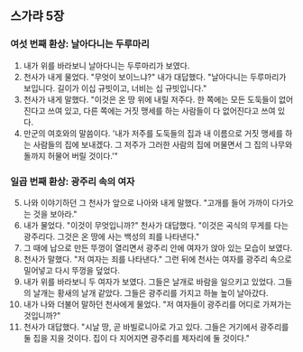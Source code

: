 ## 스가랴 5장

### 여섯 번째 환상: 날아다니는 두루마리
1. 내가 위를 바라보니 날아다니는 두루마리가 보였다.
2. 천사가 내게 물었다. "무엇이 보이느냐?" 내가 대답했다. "날아다니는 두루마리가 보입니다. 길이가 이십 규빗이고, 너비는 십 규빗입니다."
3. 천사가 내게 말했다. "이것은 온 땅 위에 내릴 저주다. 한 쪽에는 모든 도둑들이 없어진다고 쓰여 있고, 다른 쪽에는 거짓 맹세를 하는 사람들이 다 없어진다고 쓰여 있다.
4. 만군의 여호와의 말씀이다. '내가 저주를 도둑들의 집과 내 이름으로 거짓 맹세를 하는 사람들의 집에 보내겠다. 그 저주가 그러한 사람의 집에 머물면서 그 집의 나무와 돌까지 허물어 버릴 것이다.'"
### 일곱 번째 환상: 광주리 속의 여자
5. 나와 이야기하던 그 천사가 앞으로 나아와 내게 말했다. "고개를 들어 가까이 다가오는 것을 보아라."
6. 내가 물었다. "이것이 무엇입니까?" 천사가 대답했다. "이것은 곡식의 무게를 다는 광주리다. 그것은 온 땅에 사는 백성의 죄를 나타낸다."
7. 그 때에 납으로 만든 뚜껑이 열리면서 광주리 안에 여자가 앉아 있는 모습이 보였다.
8. 천사가 말했다. "저 여자는 죄를 나타낸다." 그런 뒤에 천사는 여자를 광주리 속으로 밀어넣고 다시 뚜껑을 덮었다.
9. 내가 위를 바라보니 두 여자가 보였다. 그들은 날개로 바람을 일으키고 있었다. 그들의 날개는 황새의 날개 같았다. 그들은 광주리를 가지고 하늘 높이 날아갔다.
10. 내가 나와 더불어 말하던 천사에게 물었다. "저 여자들이 광주리를 어디로 가져가는 것입니까?"
11. 천사가 대답했다. "시날 땅, 곧 바빌로니아로 가고 있다. 그들은 거기에서 광주리를 둘 집을 지을 것이다. 집이 다 지어지면 광주리를 제자리에 둘 것이다."